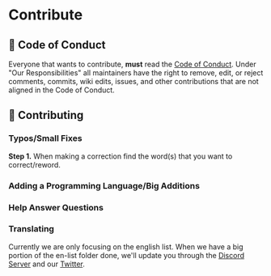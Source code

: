 # Contribute

## 📑 Code of Conduct
Everyone that wants to contribute, **must** read the [Code of Conduct](https://github.com/Maniacxxx/programming-language-list/blob/main/CODE_OF_CONDUCT.md). Under "Our Responsibilities" all maintainers have the right to remove, edit, or reject comments, commits, wiki edits, issues, and other contributions that are not aligned in the Code of Conduct.

## 💝 Contributing

### Typos/Small Fixes
**Step 1.** When making a correction find the word(s) that you want to correct/reword.

### Adding a Programming Language/Big Additions

### Help Answer Questions

### Translating
Currently we are only focusing on the english list. When we have a big portion of the en-list folder done, we'll update you through the [Discord Server]() and our [Twitter](https://twitter.com/ListLanguage).
